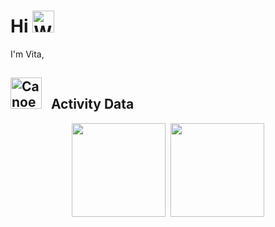 # Hi <img src="https://raw.githubusercontent.com/Tarikul-Islam-Anik/Animated-Fluent-Emojis/master/Emojis/Hand%20gestures/Waving%20Hand.png" alt="Waving Hand" width="35" height="35" />

I'm Vita,

## <img src="https://raw.githubusercontent.com/Tarikul-Islam-Anik/Animated-Fluent-Emojis/master/Emojis/Travel%20and%20places/Canoe.png" alt="Canoe" width="50" height="50" />  &nbsp; Activity Data

<div align="center">
<img height="150em" align="center" src="https://github-readme-stats.vercel.app/api/top-langs/?username=vitatriutami&title_color=43ffaf&text_color=e5f7ef&icon_color=526777&hide_border=true&bg_color=262a33&langs_count=3" />&nbsp;&nbsp;<img align="center" src="http://github-profile-summary-cards.vercel.app/api/cards/profile-details?username=vitatriutami&title_color=43ffaf&text_color=e5f7ef&bg_color=262a33&border_color=262a33&icon_color=526777&chart_color=43ffaf" height="150em" />
</div>
